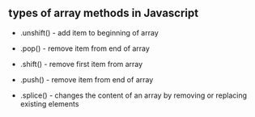 ## types of array methods in Javascript 

  * .unshift() - add item to beginning of array   
  * .pop()     - remove item from end of array 

  * .shift()   - remove first item from array 
  * .push()    - remove item from end of array 

  * .splice()  - changes the content of an array by removing or replacing existing elements 
  